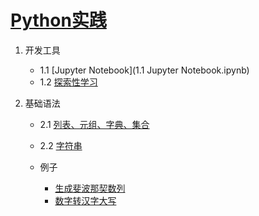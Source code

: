 # [Python实践](https://mybinder.org/v2/gh/gouchicao/python-practice/master)

1. 开发工具
    - 1.1 [Jupyter Notebook](1.1 Jupyter Notebook.ipynb)
    - 1.2 [探索性学习](1.2_Exploratory-Learning.ipynb)

2. 基础语法
    - 2.1 [列表、元组、字典、集合](basics/list-tuple-dict-set.ipynb)
    - 2.2 [字符串](basics/stirng.ipynb)

    - 例子
        * [生成斐波那契数列](basics/example_fib.ipynb)
        * [数字转汉字大写](basics/example_digital-to-chinese-characters.ipynb)
